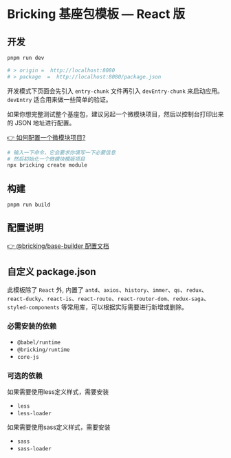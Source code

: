 # Bricking 基座包模板 — React 版

## 开发
```sh
pnpm run dev

# > origin =  http://localhost:8080
# > package  =  http://localhost:8080/package.json
```
开发模式下页面会先引入 `entry-chunk` 文件再引入 `devEntry-chunk` 来启动应用。`devEntry` 适合用来做一些简单的验证。

如果你想完整测试整个基座包，建议另起一个微模块项目，然后以控制台打印出来的 JSON 地址进行配置。

[👉 如何配置一个微模块项目?](https://www.github.com)

```sh
# 输入一下命令，它会要求你填写一下必要信息
# 然后初始化一个微模块模版项目
npx bricking create module
```

## 构建
```sh
pnpm run build
```

## 配置说明

[👉 @bricking/base-builder 配置文档](https://www.github.com)

## 自定义 package.json

此模板除了 `React` 外, 内置了 `antd`、`axios`、`history`、`immer`、`qs`、`redux`、`react-ducky`、`react-is`、`react-route`、`react-router-dom`、`redux-saga`、`styled-components` 等常用库，可以根据实际需要进行新增或删除。

### 必需安装的依赖

- `@babel/runtime`
- `@bricking/runtime`
- `core-js`

### 可选的依赖

如果需要使用less定义样式，需要安装
- `less`
- `less-loader`

如果需要使用sass定义样式，需要安装
- `sass`
- `sass-loader`

